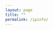 ```yaml
---
layout: page
title: ""
permalink: /ipinfo/
---
```

<div id="ip-details" class="small-text">  
  <!-- IP details go here -->  
</div>  
  
<script>  
  // Constants  
  const PRIMARY_API = 'https://ipapi.co/json/';  
  const FALLBACK_API = 'http://ip-api.com/json/?fields=continent,country,regionName,city,timezone,isp,org';  
  
  /**  
  * Fetches JSON data from the provided API URL.  
  * @param {string} url - API URL  
  * @returns {Promise<Object>} JSON data  
  */  
  async function fetchJson(url) {  
   try {  
    const response = await fetch(url);  
    return await response.ok ? response.json() : null;  
   } catch (error) {  
    console.error('Request failed:', error);  
    return null;  
   }  
  }  
  
  /**  
  * Retrieves IP details with fallback.  
  * @returns {Promise<Object>} IP details  
  */  
  async function getIpDetails() {  
   let ipData = await fetchJson(PRIMARY_API);  
   if (!ipData) {  
    ipData = await fetchJson(FALLBACK_API);  
   }  
   return ipData;  
  }  
  
  /**  
  * Creates HTML for IP details.  
  * @param {Object} ipData - IP details  
  * @returns {string} HTML string  
  */  
  function createIpDetailsHtml(ipData) {  
   if (!ipData) return '<p>Request failed</p>';  
  
   return `  
    <p><strong>ISP:</strong> ${ipData.org || ipData.isp || '-'}</p>  
    <p><strong>IP Address:</strong> ${ipData.query || ipData.ip || '-'}</p>  
    <p><strong>Country:</strong> ${ipData.country_name || ipData.country || '-'}</p>  
    <p><strong>Timezone:</strong> ${ipData.timezone || '-'}</p>  
    <p><strong>Region:</strong> ${ipData.regionName || ipData.region || '-'}</p>  
    <p><strong>City:</strong> ${ipData.city || '-'}</p>  
    <p><strong>Browser:</strong> ${navigator.userAgent}</p>  
   `;  
  }  
  
  // Initialize on window load  
  window.addEventListener('load', async () => {  
   const ipDetailsContainer = document.getElementById('ip-details');  
   const ipData = await getIpDetails();  
   ipDetailsContainer.innerHTML = ipData ? createIpDetailsHtml(ipData) : '<p>Request failed</p>';  
  });  
</script>
